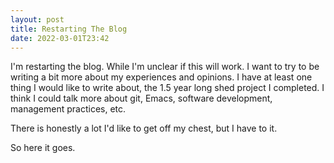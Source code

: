 ```yaml
---
layout: post
title: Restarting The Blog
date: 2022-03-01T23:42
---
```


I'm restarting the blog. While I'm unclear if this will work. I want
to try to be writing a bit more about my experiences and opinions. I
have at least one thing I would like to write about, the 1.5 year long
shed project I completed. I think I could talk more about git, Emacs,
software development, management practices, etc.

There is honestly a lot I'd like to get off my chest, but I have to it.

So here it goes.
